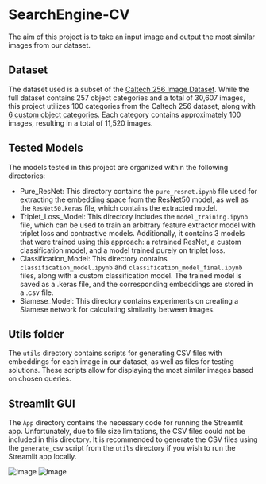 # SearchEngine-CV

The aim of this project is to take an input image and output the most similar images from our dataset.

## Dataset

The dataset used is a subset of the [Caltech 256 Image Dataset](https://www.kaggle.com/datasets/jessicali9530/caltech256/data). While the full dataset contains 257 object categories and a total of 30,607 images, this project utilizes 100 categories from the Caltech 256 dataset, along with [6 custom object categories](https://drive.google.com/drive/folders/1GZJq4RCjErIUy5mtGb5VXU2BQBMPNF3u?usp=drive_link). Each category contains approximately 100 images, resulting in a total of 11,520 images.

## Tested Models

The models tested in this project are organized within the following directories:

- Pure_ResNet: This directory contains the `pure_resnet.ipynb` file used for extracting the embedding space from the ResNet50 model, as well as the `ResNet50.keras` file, which contains the extracted model.
- Triplet_Loss_Model: This directory includes the `model_training.ipynb` file, which can be used to train an arbitrary feature extractor model with triplet loss and contrastive models. Additionally, it contains 3 models that were trained using this approach: a retrained ResNet, a custom classification model, and a model trained purely on triplet loss.
- Classification_Model: This directory contains `classification_model.ipynb` and `classification_model_final.ipynb` files, along with a custom classification model. The trained model is saved as a .keras file, and the corresponding embeddings are stored in a .csv file.
- Siamese_Model: This directory contains experiments on creating a Siamese network for calculating similarity between images.

## Utils folder

The `utils` directory contains scripts for generating CSV files with embeddings for each image in our dataset, as well as files for testing solutions. These scripts allow for displaying the most similar images based on chosen queries.

## Streamlit GUI

The `App` directory contains the necessary code for running the Streamlit app. Unfortunately, due to file size limitations, the CSV files could not be included in this directory. It is recommended to generate the CSV files using the `generate_csv` script from the `utils` directory if you wish to run the Streamlit app locally.

![Image](https://github.com/user-attachments/assets/8b2db828-b8fa-4c9a-8d6c-c367e0b8dc77)
![Image](https://github.com/user-attachments/assets/4b0d764a-cbca-4187-a3cc-25cf9767872b)

